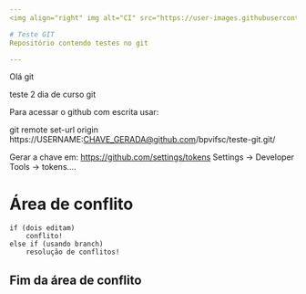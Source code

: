 ```yaml
---
<img align="right" img alt="CI" src="https://user-images.githubusercontent.com/72568537/170605102-671350c7-01d8-40ef-85d9-d4429f284f0e.png" width="111" />

# Teste GIT
Repositório contendo testes no git

---
```


Olá git

teste 2 dia de curso git


Para acessar o github com escrita usar:


git remote set-url origin https://USERNAME:CHAVE_GERADA@github.com/bpvifsc/teste-git.git/

Gerar a chave em:
https://github.com/settings/tokens
Settings -> Developer Tools -> tokens....

# Área de conflito
```
if (dois editam)
    conflito!
else if (usando branch)
    resolução de conflitos!
```
## Fim da área de conflito
